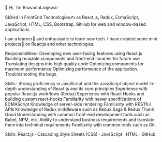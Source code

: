 👋 Hi, I’m  BhavanaLanjewar

Skilled in FrontEnd Technologies✍️ as React.js, Redux, EcmaScript, JavaScript, HTML, CSS, Bootstrap, GitHub for web and window-based applications.

I am a learner📝 and enthusiastic to learn new tech. I have created some mini projects💼 on Reactjs and other technologies.

Responsibilities- Developing new user-facing features using React.js Building reusable components and front-end libraries for future use Translating designs into high quality code Optimizing components for maximum performance Optimizing performance of the application. Troubleshooting the bugs.

Skills- Strong proficiency in JavaScript and the JavaScript object model In-depth understanding of React.js and its core principles Experience with popular React.js workflows (Redux) Experience with React Hooks and building custom react-hooks Familiarity with newer specifications of ECMAScript Knowledge of server-side rendering Familiarity with RESTful APIs Knowledge of Redux middleware such as Redux Saga & Redux Thunk Good Understanding with common front-end development tools such as Babel, NPM, etc. Ability to understand business requirements and translate them into technical requirements Familiarity with common tools such as Git.

Skills: React.js · Cascading Style Sheets (CSS) ·  JavaScript · HTML · GitHub
